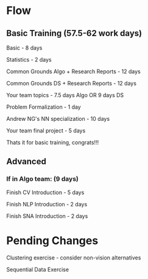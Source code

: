 # Flow

## Basic Training (57.5-62 work days)

Basic - 8 days

Statistics - 2 days

Common Grounds Algo + Research Reports - 12 days

Common Grounds DS + Research Reports - 12 days

Your team topics - 7.5 days Algo OR 9 days DS

Problem Formalization - 1 day

Andrew NG's NN specialization - 10 days

Your team final project - 5 days

Thats it for basic training, congrats!!!

## Advanced 

### If in Algo team: (9 days)

Finish CV Introduction - 5 days

Finish NLP Introduction - 2 days

Finish SNA Introduction - 2 days

# Pending Changes

Clustering exercise - consider non-vision alternatives

Sequential Data Exercise
